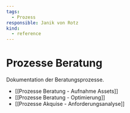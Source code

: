 ```yaml
---
tags:
  - Prozess
responsible: Janik von Rotz
kind:
  - reference
---
```

# Prozesse Beratung
Dokumentation der Beratungsprozesse.

* [[Prozesse Beratung - Aufnahme Assets]]
* [[Prozesse Beratung - Optimierung]]
* [[Prozesse Akquise - Anforderungsanalyse]]
